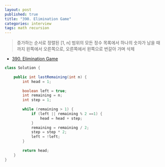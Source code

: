 ```yaml
---
layout: post
published: true
title: "390. Elimination Game"
categories: interview
tags: math recursion
---
```


> 증가하는 순서로 정렬된 [1, n] 범위의 모든 정수 목록에서 하나의 숫자가 남을 때까지 왼쪽에서 오른쪽으로, 오른쪽에서 왼쪽으로 번갈아 가며 삭제

- [390. Elimination Game](https://leetcode.com/problems/elimination-game/)


```java
class Solution {
    
    public int lastRemaining(int n) {
        int head = 1;
        
        boolean left = true;
        int remaining = n;
        int step = 1;
        
        while (remaining > 1) {
            if (left || remaining % 2 ==1) {
                head = head + step;
            }
            remaining = remaining / 2;
            step = step * 2;
            left = !left;
        }
        
        return head;
    }
}
```
